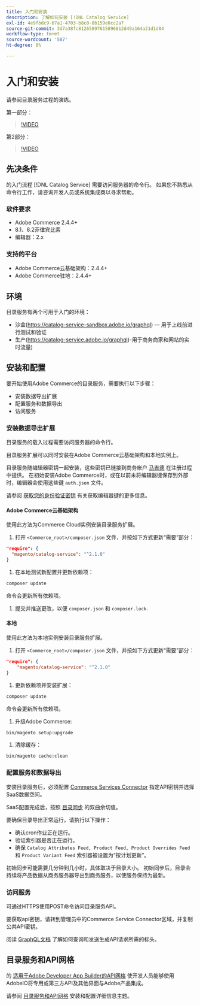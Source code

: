 ```yaml
---
title: 入门和安装
description: 了解如何安装 [!DNL Catalog Service]
exl-id: 4e9fbdc9-67a1-4703-b8c0-8b159e0cc2a7
source-git-commit: 3d7a38fc81265897615896812d49a164a21d1d84
workflow-type: tm+mt
source-wordcount: '587'
ht-degree: 0%

---
```


# 入门和安装

请参阅目录服务过程的演练。

第一部分：

>[!VIDEO](https://video.tv.adobe.com/v/3415599)

第2部分：

>[!VIDEO](https://video.tv.adobe.com/v/3415600)

## 先决条件

的入门流程 [!DNL Catalog Service] 需要访问服务器的命令行。 如果您不熟悉从命令行工作，请咨询开发人员或系统集成商以寻求帮助。

### 软件要求

- Adobe Commerce 2.4.4+
- 8.1、8.2菲律宾比索
- 编辑器：2.x

### 支持的平台

- Adobe Commerce云基础架构：2.4.4+
- Adobe Commerce驻地：2.4.4+

## 环境

目录服务有两个可用于入门的环境：

- 沙盒(https://catalog-service-sandbox.adobe.io/graphql) — 用于上线前进行测试和验证
- 生产(https://catalog-service.adobe.io/graphql)-用于商务商家和网站的实时流量)

## 安装和配置

要开始使用Adobe Commerce的目录服务，需要执行以下步骤：

- 安装数据导出扩展
- 配置服务和数据导出
- 访问服务

### 安装数据导出扩展

目录服务的载入过程需要访问服务器的命令行。

目录服务扩展可以同时安装在Adobe Commerce云基础架构和本地实例上。

目录服务随编辑器密钥一起安装，这些密钥已链接到商务帐户 [马吉德](https://developer.adobe.com/commerce/marketplace/guides/sellers/profile-personal/#field-descriptions) 在注册过程中提供。 在初始安装Adobe Commerce时，或在以前未将编辑器键保存到外部时，编辑器会使用这些键 `auth.json` 文件。

请参阅 [获取您的身份验证密钥](https://experienceleague.adobe.com/docs/commerce-operations/installation-guide/prerequisites/authentication-keys.html) 有关获取编辑器键的更多信息。

#### Adobe Commerce云基础架构

使用此方法为Commerce Cloud实例安装目录服务扩展。

1. 打开 `<Commerce_root>/composer.json` 文件，并按如下方式更新“需要”部分：

```json
"require": {
  "magento/catalog-service": "^2.1.0"
}
```

1. 在本地测试新配置并更新依赖项：

```bash
composer update
```

命令会更新所有依赖项。

1. 提交并推送更改，以便 `composer.json` 和 `composer.lock`.

#### 本地

使用此方法为本地实例安装目录服务扩展。

1. 打开 `<Commerce_root>/composer.json` 文件，并按如下方式更新“需要”部分：

```json
"require": {
    "magento/catalog-service": "^2.1.0"
}
```

1. 更新依赖项并安装扩展：

```bash
composer update
```

命令会更新所有依赖项。

1. 升级Adobe Commerce:

```bash
bin/magento setup:upgrade
```

1. 清除缓存：

```bash
bin/magento cache:clean
```

### 配置服务和数据导出

安装目录服务后，必须配置 [Commerce Services Connector](https://experienceleague.adobe.com/docs/commerce-merchant-services/user-guides/integration-services/saas.html#apikey) 指定API密钥并选择SaaS数据空间。

SaaS配置完成后，按照 [目录同步](https://experienceleague.adobe.com/docs/commerce-merchant-services/user-guides/data-services/catalog-sync.html) 的双曲余切值。

要确保目录导出正常运行，请执行以下操作：

- 确认cron作业正在运行。
- 验证索引器是否正在运行。
- 确保 `Catalog Attributes Feed, Product Feed, Product Overrides Feed`和 `Product Variant Feed` 索引器被设置为“按计划更新”。

初始同步可能需要几分钟到几小时，具体取决于目录大小。 初始同步后，目录会持续将产品数据从商务服务器导出到商务服务，以使服务保持为最新。

### 访问服务

可通过HTTPS使用POST命令访问目录服务API。

要获取api密钥，请转到管理员中的Commerce Service Connector区域，并复制公共API密钥。

阅读 [GraphQL文档](https://developer.adobe.com/commerce/webapi/graphql/) 了解如何查询和发送生成API请求所需的标头。

## 目录服务和API网格

的 [适用于Adobe Developer App Builder的API网格](https://developer.adobe.com/graphql-mesh-gateway/gateway/overview/) 使开发人员能够使用AdobeIO将专用或第三方API及其他界面与Adobe产品集成。

请参阅  [目录服务和API网格](mesh.md) 安装和配置详细信息主题。
